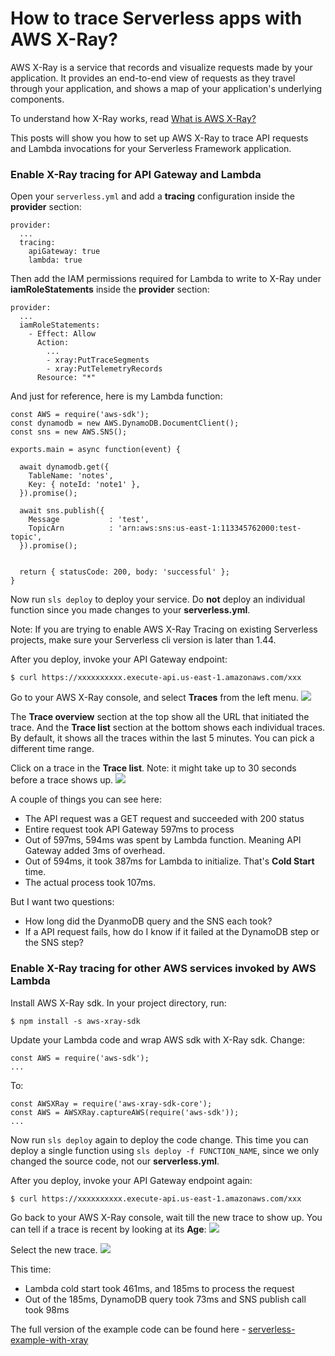 # How to trace Serverless apps with AWS X-Ray?

AWS X-Ray is a service that records and visualize requests made by your application. It provides an end-to-end view of requests as they travel through your application, and shows a map of your application's underlying components.

To understand how X-Ray works, read [What is AWS X-Ray?]()

This posts will show you how to set up AWS X-Ray to trace API requests and Lambda invocations for your Serverless Framework application.

### Enable X-Ray tracing for API Gateway and Lambda

Open your `serverless.yml` and add a **tracing** configuration inside the **provider** section:
```yaml=
provider:
  ...
  tracing:
    apiGateway: true
    lambda: true
```

Then add the IAM permissions required for Lambda to write to X-Ray under **iamRoleStatements** inside the **provider** section:
```yaml=
provider:
  ...
  iamRoleStatements:
    - Effect: Allow
      Action:
        ...
        - xray:PutTraceSegments
        - xray:PutTelemetryRecords
      Resource: "*"
```

And just for reference, here is my Lambda function:
```javascript=
const AWS = require('aws-sdk');
const dynamodb = new AWS.DynamoDB.DocumentClient();
const sns = new AWS.SNS();

exports.main = async function(event) {

  await dynamodb.get({
    TableName: 'notes',
    Key: { noteId: 'note1' },
  }).promise();

  await sns.publish({
    Message           : 'test',
    TopicArn          : 'arn:aws:sns:us-east-1:113345762000:test-topic',
  }).promise();


  return { statusCode: 200, body: 'successful' };
}
```

Now run `sls deploy` to deploy your service. Do **not** deploy an individual function since you made changes to your **serverless.yml**.

Note: If you are trying to enable AWS X-Ray Tracing on existing Serverless projects, make sure your Serverless cli version is later than 1.44.

After you deploy, invoke your API Gateway endpoint:
```bash=
$ curl https://xxxxxxxxxx.execute-api.us-east-1.amazonaws.com/xxx
```

Go to your AWS X-Ray console, and select **Traces** from the left menu.
![](https://i.imgur.com/uXA92Qm.png)

The **Trace overview** section at the top show all the URL that initiated the trace. And the **Trace list** section at the bottom shows each individual traces. By default, it shows all the traces within the last 5 minutes. You can pick a different time range.

Click on a trace in the **Trace list**. Note: it might take up to 30 seconds before a trace shows up.
![](https://i.imgur.com/RXnEhYZ.png)

A couple of things you can see here:
- The API request was a GET request and succeeded with 200 status
- Entire request took API Gateway 597ms to process
- Out of 597ms, 594ms was spent by Lambda function. Meaning API Gateway added 3ms of overhead.
- Out of 594ms, it took 387ms for Lambda to initialize. That's **Cold Start** time.
- The actual process took 107ms.

But I want two questions:
- How long did the DyanmoDB query and the SNS each took?
- If a API request fails, how do I know if it failed at the DynamoDB step or the SNS step? 

### Enable X-Ray tracing for other AWS services invoked by AWS Lambda

Install AWS X-Ray sdk. In your project directory, run:
```bash=
$ npm install -s aws-xray-sdk
```

Update your Lambda code and wrap AWS sdk with X-Ray sdk. Change:
```javascript=
const AWS = require('aws-sdk');
...
```
To:
```javascript=
const AWSXRay = require('aws-xray-sdk-core');
const AWS = AWSXRay.captureAWS(require('aws-sdk'));
...
```

Now run `sls deploy` again to deploy the code change. This time you can deploy a single function using `sls deploy -f FUNCTION_NAME`, since we only changed the source code, not our **serverless.yml**.

After you deploy, invoke your API Gateway endpoint again:
```bash=
$ curl https://xxxxxxxxxx.execute-api.us-east-1.amazonaws.com/xxx
```

Go back to your AWS X-Ray console, wait till the new trace to show up. You can tell if a trace is recent by looking at its **Age**:
![](https://i.imgur.com/84WtKO6.png)

Select the new trace.
![](https://i.imgur.com/WOT0RJW.png)

This time:
- Lambda cold start took 461ms, and 185ms to process the request
- Out of the 185ms, DynamoDB query took 73ms and SNS publish call took 98ms


The full version of the example code can be found here - [serverless-example-with-xray](https://github.com/seed-run/serverless-example-with-xray)
